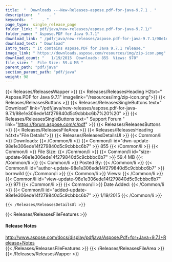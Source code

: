 ```yaml
---
title:  "  Downloads ---New-Releases-aspose.pdf-for-java-9.7.1 . " 
description:  "    . " 
keywords:  "    . " 
page_type:  single_release_page
folder_link: " pdf/java/new-releases/aspose.pdf-for-java-9.7.1/"
folder_name: " Aspose.PDF for Java 9.7.1"
download_link: " /pdf/java/new-releases/aspose.pdf-for-java-9.7.1/98e1e306ede14f279840d5c9cbbbc6b7"
download_text: " Download"
Intro_text: " It contains Aspose.PDF for Java 9.7.1 release."
image_link: " https://downloads.aspose.com/resources/img/zip-icon.png"
download_count: "   1/19/2015  Downloads: 855  Views: 970"
file_size: "  File Size: 59.4 MB "
parent_path: "pdf/java"
section_parent_path: "pdf/java"
weight: 98 
---
```


{{< Releases/ReleasesWapper >}}
  {{< Releases/ReleasesHeading H2txt=" Aspose.PDF for Java 9.7.1" imagelink="/resources/img/zip-icon.png">}}
  {{< Releases/ReleasesButtons >}}
    {{< Releases/ReleasesSingleButtons text=" Download" link="/pdf/java/new-releases/aspose.pdf-for-java-9.7.1/98e1e306ede14f279840d5c9cbbbc6b7%20%20" >}}
    {{< Releases/ReleasesSingleButtons text=" Support Forum " link="https://forum.aspose.com/c/pdf" >}}
  {{< Releases/ReleasesButtons >}}
  {{< Releases/ReleasesFileArea >}}
    {{< Releases/ReleasesHeading h4txt="File Details">}}
    {{< Releases/ReleasesDetailsUl >}}
            {{< Common/li  >}} Downloads: {{< /Common/li >}} 
      {{< Common/li id="dwn-update-98e1e306ede14f279840d5c9cbbbc6b7" >}} 855 {{< /Common/li >}} 
      {{< Common/li  >}} File Size: {{< /Common/li >}} 
      {{< Common/li id="size-update-98e1e306ede14f279840d5c9cbbbc6b7" >}} 59.4 MB {{< /Common/li >}} 
      {{< Common/li  >}} Posted By: {{< /Common/li >}} 
      {{< Common/li id="author-update-98e1e306ede14f279840d5c9cbbbc6b7" >}} bornwild {{< /Common/li >}} 
      {{< Common/li  >}} Views: {{< /Common/li >}} 
      {{< Common/li id="view-update-98e1e306ede14f279840d5c9cbbbc6b7" >}} 971 {{< /Common/li >}} 
      {{< Common/li  >}} Date Added: {{< /Common/li >}} 
      {{< Common/li id="added-update-98e1e306ede14f279840d5c9cbbbc6b7" >}} 1/19/2015 {{< /Common/li >}} 

    {{< /Releases/ReleasesDetailsUl >}}

  {{< Releases/ReleasesFileFeatures >}}
      <h4>Release Notes</h4><div><a href="http://www.aspose.com/docs/display/pdfjava/Aspose.Pdf+for+Java+9.7.1+Release+Notes">http://www.aspose.com/docs/display/pdfjava/Aspose.Pdf+for+Java+9.7.1+Release+Notes</a></div>
  {{< /Releases/ReleasesFileFeatures >}}
 {{< /Releases/ReleasesFileArea >}}
{{< /Releases/ReleasesWapper >}}


